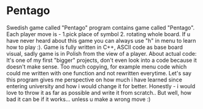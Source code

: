 # Pentago
Swedish game called "Pentago"
program contains game called "Pentago". Each player move is - 1.pick place of symbol 2. rotating whole board. 
If u have never heard about this game you can always use "h" in menu to learn how to play :). 
Game is fully written in C++, ASCII code as base board visual, sadly game is in Polish from the view of a player.
About actual code: It's one of my first "bigger" projects, don't even look into a code because it doesn't make sense.
Too much copying, for example menu code which could me written with one function and not rewritten everytime.
Let's say this program gives me perspective on how much i have learned since entering university and how i would change it for better.
Honestly - i would love to throw it as far as possible and write it from scratch..
But well, how bad it can be if it works... unless u make a wrong move :)
